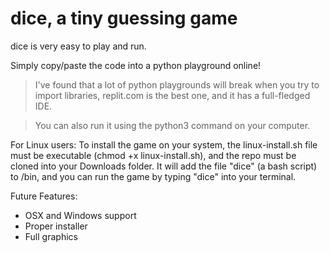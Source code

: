 # dice, a tiny guessing game</h1>
<break></break>
dice is very easy to play and run.

Simply copy/paste the code into a python playground online!
> I've found that a lot of python playgrounds will break when you try to import libraries, replit.com is the best one, and it has a full-fledged IDE.

> You can also run it using the python3 command on your computer.

For Linux users:
To install the game on your system, the linux-install.sh file must be executable (chmod +x linux-install.sh), and the repo must be cloned into your Downloads folder. It will add the file "dice" (a bash script) to /bin, and you can run the game by typing "dice" into your terminal.

Future Features:
 - OSX and Windows support
 - Proper installer
 - Full graphics
